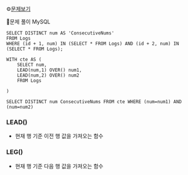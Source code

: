 ⚙[문제보기](https://leetcode.com/problems/consecutive-numbers/)



🔎문제 풀이
MySQL
```MySQL
SELECT DISTINCT num AS 'ConsecutiveNums' 
FROM Logs
WHERE (id + 1, num) IN (SELECT * FROM Logs) AND (id + 2, num) IN (SELECT * FROM Logs);
```

```MySQL
WITH cte AS (
    SELECT num,
    LEAD(num,1) OVER() num1,
    LEAD(num,2) OVER() num2
    FROM Logs

)

SELECT DISTINCT num ConsecutiveNums FROM cte WHERE (num=num1) AND (num=num2)
```

### LEAD()
- 현재 행 기준 이전 행 값을 가져오는 함수

### LEG()
- 현재 행 기준 다음 행 값을 가져오는 함수